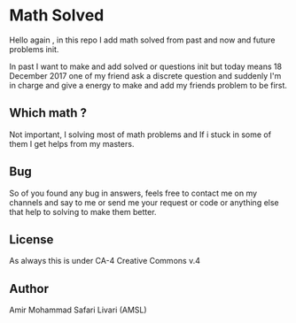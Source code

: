 # Math Solved

Hello again , in this repo I add math solved from past and now and future problems init.

In past I want to make and add solved or questions init but today means 18 December 2017 one of my friend ask a discrete question and suddenly I'm in charge and give a energy to make and add my friends problem to be first.

## Which math ?

Not important, I solving most of math problems and If i stuck in some of them I get helps from my masters.

## Bug

So of you found any bug in answers, feels free to contact me on my channels and say to me or send me your request or code or anything else that help to solving to make them better.

## License

As always this is under CA-4 Creative Commons v.4

## Author

Amir Mohammad Safari Livari		(AMSL)